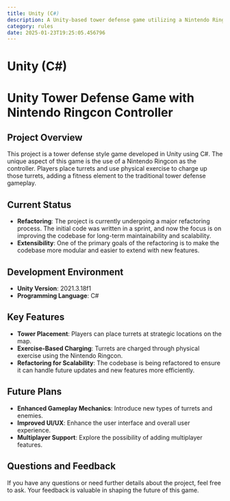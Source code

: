 ```yaml
---
title: Unity (C#)
description: A Unity-based tower defense game utilizing a Nintendo Ringcon as the controller. Players place turrets and use exercise to charge them. The project is currently being refactored for better scalability and maintainability.
category: rules
date: 2025-01-23T19:25:05.456796
---
```



# Unity (C#)

# Unity Tower Defense Game with Nintendo Ringcon Controller

## Project Overview
This project is a tower defense style game developed in Unity using C#. The unique aspect of this game is the use of a Nintendo Ringcon as the controller. Players place turrets and use physical exercise to charge up those turrets, adding a fitness element to the traditional tower defense gameplay.

## Current Status
- **Refactoring**: The project is currently undergoing a major refactoring process. The initial code was written in a sprint, and now the focus is on improving the codebase for long-term maintainability and scalability.
- **Extensibility**: One of the primary goals of the refactoring is to make the codebase more modular and easier to extend with new features.

## Development Environment
- **Unity Version**: 2021.3.18f1
- **Programming Language**: C#

## Key Features
- **Tower Placement**: Players can place turrets at strategic locations on the map.
- **Exercise-Based Charging**: Turrets are charged through physical exercise using the Nintendo Ringcon.
- **Refactoring for Scalability**: The codebase is being refactored to ensure it can handle future updates and new features more efficiently.

## Future Plans
- **Enhanced Gameplay Mechanics**: Introduce new types of turrets and enemies.
- **Improved UI/UX**: Enhance the user interface and overall user experience.
- **Multiplayer Support**: Explore the possibility of adding multiplayer features.

## Questions and Feedback
If you have any questions or need further details about the project, feel free to ask. Your feedback is valuable in shaping the future of this game.
